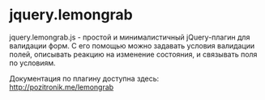 jquery.lemongrab
================

jquery.lemongrab.js - простой и минималистичный jQuery-плагин для валидации форм. С его помощью можно задавать условия валидации полей, описывать реакцию на изменение состояния, и связывать поля по условиям.

Документация по плагину доступна здесь: http://pozitronik.me/lemongrab
